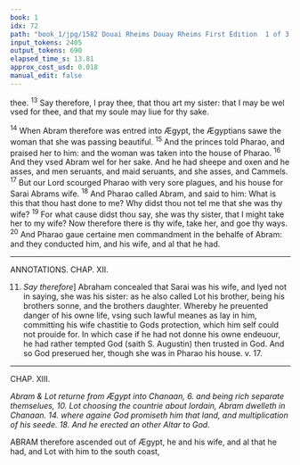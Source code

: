 ```yaml
---
book: 1
idx: 72
path: "book_1/jpg/1582 Douai Rheims Douay Rheims First Edition  1 of 3 1609 Old Testament.pdf-72.jpg"
input_tokens: 2405
output_tokens: 690
elapsed_time_s: 13.81
approx_cost_usd: 0.018
manual_edit: false
---
```

thee. <sup>13</sup> Say therefore, I pray thee, that thou art my sister: that I may be wel vsed for thee, and that my soule may liue for thy sake.

<sup>14</sup> When Abram therefore was entred into Ægypt, the Ægyptians sawe the woman that she was passing beautiful. <sup>15</sup> And the princes told Pharao, and praised her to him: and the woman was taken into the house of Pharao. <sup>16</sup> And they vsed Abram wel for her sake. And he had sheepe and oxen and he asses, and men seruants, and maid seruants, and she asses, and Cammels. <sup>17</sup> But our Lord scourged Pharao with very sore plagues, and his house for Sarai Abrams wife. <sup>18</sup> And Pharao called Abram, and said to him: What is this that thou hast done to me? Why didst thou not tel me that she was thy wife? <sup>19</sup> For what cause didst thou say, she was thy sister, that I might take her to my wife? Now therefore there is thy wife, take her, and goe thy ways. <sup>20</sup> And Pharao gaue certaine men commandment in the behalfe of Abram: and they conducted him, and his wife, and al that he had.

[^1]: God by corporal affliction hindered Pharao and his men from doing violence to Sarai S. Chrisost: ho. 32. in Gen.

---

ANNOTATIONS.
CHAP. XII.

11. *Say therefore*] Abraham concealed that Sarai was his wife, and lyed not in saying, she was his sister: as he also called Lot his brother, being his brothers sonne, and the brothers daughter. Whereby he preuented danger of his owne life, vsing such lawful meanes as lay in him, committing his wife chastitie to Gods protection, which him self could not prouide for. In which case if he had not donne his owne endeuour, he had rather tempted God (saith S. Augustin) then trusted in God. And so God preserued her, though she was in Pharao his house. v. 17.

---

CHAP. XIII.

*Abram & Lot returne from Ægypt into Chanaan, 6. and being rich separate themselues, 10. Lot choosing the countrie about Iordain, Abram dwelleth in Chanaan. 14. where againe God promiseth him that land, and multiplication of his seede. 18. And he erected an other Altar to God.*

ABRAM therefore ascended out of Ægypt, he and his wife, and al that he had, and Lot with him to the south coast,